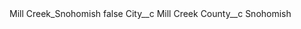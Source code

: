 <?xml version="1.0" encoding="UTF-8"?>
<CustomMetadata xmlns="http://soap.sforce.com/2006/04/metadata" xmlns:xsi="http://www.w3.org/2001/XMLSchema-instance" xmlns:xsd="http://www.w3.org/2001/XMLSchema">
    <label>Mill Creek_Snohomish</label>
    <protected>false</protected>
    <values>
        <field>City__c</field>
        <value xsi:type="xsd:string">Mill Creek</value>
    </values>
    <values>
        <field>County__c</field>
        <value xsi:type="xsd:string">Snohomish</value>
    </values>
</CustomMetadata>
